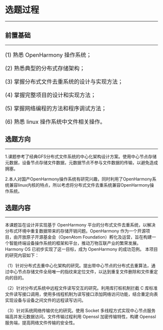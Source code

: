 # 选题过程
---------------------------------------------------------
## 前置基础
--------------------------------------------------------
<font size = 4>

(1) 熟悉 OpenHarmony 操作系统；

(2) 熟悉典型的分布式存储架构；

(3) 掌握分布式文件去重系统的设计与实现方法；

(4) 掌握完整项目的设计和实现方法；

(5) 掌握网络编程的方法和程序调试方法；

(6) 熟悉 linux 操作系统中文件相关操作。

</font>

## 选题方向
----------------------------------------------------------
1.课题参考了经典GFS分布式文件系统的中心化架构设计方案。使用中心节点存储元数据，设备节点存储文件数据，元数据节点不参与文件数据的传输，以避免造成拥塞。

2.本人对国产OpenHarmony操作系统有研究兴趣，同时利用了OpenHarmony系统兼容linux内核的特点，所以考虑将分布式文件去重系统兼容OpenHarmony操作系统。

## 选题内容
----------------------------------------------------------
本课题旨在设计并实现基于 OpenHarmony 平台的分布式文件去重系统，以解决分布式环境中重复数据带来的存储开销问题。OpenHarmony 作为一个开源项目，由开放原子开源基金会（OpenAtom Foundation）孵化及运营，旨在构建一个智能终端设备操作系统的框架和平台，推动万物互联产业的繁荣发展。Harmony OS 已初步实现了这一目标，成为 OpenHarmony 的成功范例。
本项目的研究内容如下：

（1）针对分布式去重中心化架构的研究。提出带中心节点的分布式去重算法，通过中心节点存储文件全局唯一的指纹来定位文件，以达到重复文件删除和文件重定向的目的。

（2）针对分布式系统中远程文件读写交互的研究。利用库打桩机制拦截 C 库标准文件读写接口调用，使用多线程机制为读写接口添加网络访问功能，结合重定向表实现设备与设备之间文件的远程读写访问。

（3）针对系统网络传输优化的研究。使用 Socket 多线程方式实现中心节点服务端高并发元数据访问。文件传输过程利用 Openssl 加密传输特性，构建 Openssl服务端，提高网络文件传输的安全性。